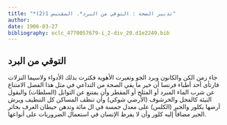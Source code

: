 ```yaml
---
title: "*تدبير الصحة : التوقي من البرد*. المقتبس 1(2)"
author: 
date: 1906-03-27
bibliography: oclc_4770057679-i_2-div_20.d1e2249.bib
---
```




##  التوقي من البرد 


 جاء زمن الكن والكانون وبرد الجو وتغيرت الأهوية فكثرت بذلك الأدواء ولاسيما النزلات فارتأى  أحد  أطباء فرنسا أن خير ما يقي الصحة من التداعي في مثل هذا الفصل الامتناع عن شرب الماء المبرد أو المثلج أو المقطر وأن يمتنع عن التوابل (السلطات) والبقول النيئة كالفجل والخرشوف (الأرضي شوكي) وأن تنظف المساكن كل التنظيف ويرش أرضها بكلور والجبر (الكلس) على معدل  خمسة  في ال  مائة  وتدهن حيطان الغرف بخاثر الجير مضافاً إليه كلور وأن لا يفرط الإنسان في استعمال الضروريات على أنواعها. 
